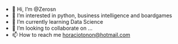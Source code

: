 - 👋 Hi, I’m @Zerosn
- 👀 I’m interested in python, business intelligence and boardgames
- 🌱 I’m currently learning Data Science
- 💞️ I’m looking to collaborate on ...
- 📫 How to reach me horaciotonon@hotmail.com

<!---
Zerosn/Zerosn is a ✨ special ✨ repository because its `README.md` (this file) appears on your GitHub profile.
You can click the Preview link to take a look at your changes.
--->
